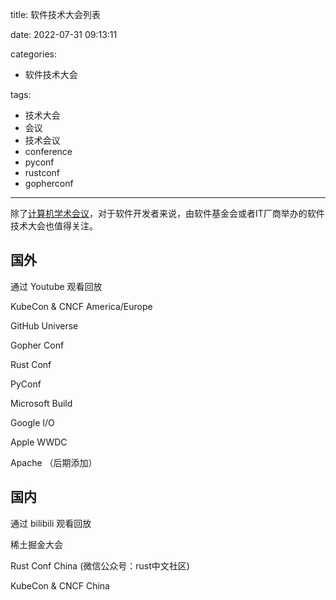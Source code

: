 title: 软件技术大会列表

date: 2022-07-31 09:13:11

categories:
- 软件技术大会

tags:
- 技术大会
- 会议
- 技术会议
- conference
- pyconf
- rustconf
- gopherconf

---

除了[计算机学术会议](http://ityuhui.github.io/categories/%E8%AE%A1%E7%AE%97%E6%9C%BA%E5%AD%A6%E6%9C%AF%E4%BC%9A%E8%AE%AE/)，对于软件开发者来说，由软件基金会或者IT厂商举办的软件技术大会也值得关注。

<!-- more -->

## 国外

通过 Youtube 观看回放

KubeCon & CNCF America/Europe

GitHub Universe

Gopher Conf

Rust Conf

PyConf

Microsoft Build

Google I/O

Apple WWDC

Apache （后期添加）
## 国内

通过 bilibili 观看回放

稀土掘金大会

Rust Conf China (微信公众号：rust中文社区)

KubeCon & CNCF China



